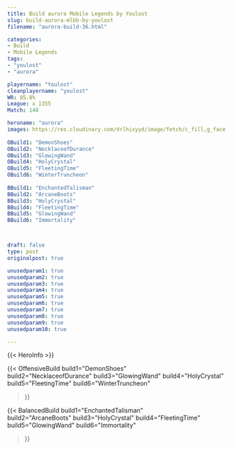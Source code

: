 ```yaml
---
title: Build aurora Mobile Legends by Youlost
slug: build-aurora-mlbb-by-youlost
filename: "aurora-build-36.html"

categories: 
- Build 
- Mobile Legends
tags: 
- "youlost"
- "aurora"

playername: "Youlost"
cleanplayername: "youlost"
WR: 85.8%
League: x 1355
Match: 148 

heroname: "aurora"
images: https://res.cloudinary.com/drlhixyyd/image/fetch/c_fill,g_face,f_auto/https://cdn2-build.mobagenie.my.id/p/images/banner/full/aurora.jpg
 
OBuild1: "DemonShoes"  
OBuild2: "NecklaceofDurance" 
OBuild3: "GlowingWand" 
OBuild4: "HolyCrystal" 
OBuild5: "FleetingTime" 
OBuild6: "WinterTruncheon" 
 
BBuild1: "EnchantedTalisman"  
BBuild2: "ArcaneBoots" 
BBuild3: "HolyCrystal" 
BBuild4: "FleetingTime" 
BBuild5: "GlowingWand" 
BBuild6: "Immortality"



draft: false
type: post
originalpost: true

unusedparam1: true
unusedparam2: true
unusedparam3: true
unusedparam4: true
unusedparam5: true
unusedparam6: true
unusedparam7: true
unusedparam8: true
unusedparam9: true
unusedparam10: true

---
```


{{< HeroInfo >}} 

{{< OffensiveBuild 
build1="DemonShoes"  
build2="NecklaceofDurance" 
build3="GlowingWand" 
build4="HolyCrystal" 
build5="FleetingTime" 
build6="WinterTruncheon" 
 >}} 

{{< BalancedBuild 
build1="EnchantedTalisman"  
build2="ArcaneBoots" 
build3="HolyCrystal" 
build4="FleetingTime" 
build5="GlowingWand" 
build6="Immortality" 
 >}}

